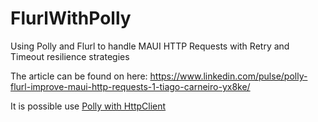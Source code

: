 # FlurlWithPolly
Using Polly and Flurl to handle MAUI HTTP Requests with Retry and Timeout resilience strategies 

The article can be found on here: https://www.linkedin.com/pulse/polly-flurl-improve-maui-http-requests-1-tiago-carneiro-yx8ke/

It is possible use [Polly with HttpClient](https://github.com/tiago-carneiro/FlurlWithPollyMAUI/blob/main/HttpClientExample.md)
